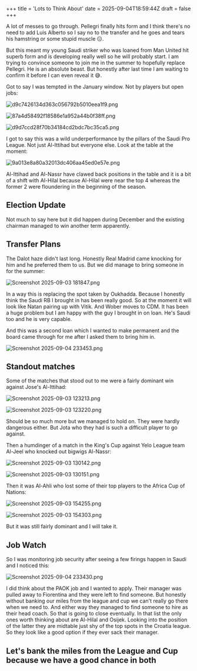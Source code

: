 +++
title = 'Lots to Think About'
date = 2025-09-04T18:59:44Z
draft = false
+++

A lot of messes to go through. Pellegri finally hits form and I think there's no need to add Luis Alberto so I say no to the transfer and he goes and tears his hamstring or some stupid muscle 😑.

But this meant my young Saudi striker who was loaned from Man United hit superb form and is developing really well so he will probably start. I am trying to convince someone to join me in the summer to hopefully replace Pellegri. He is an absolute beast. But honestly after last time I am waiting to confirm it before I can even reveal it 😅.

Got to say I was tempted in the January window. Not by players but open jobs:

![d9c7426134d363c056792b5010eea1f9.png](/india-2-manchester/images/d9c7426134d363c056792b5010eea1f9.png)

![87a4d58492f18586e1a952a44b0f38ff.png](/india-2-manchester/images/87a4d58492f18586e1a952a44b0f38ff.png)

![d9d7ccd28f70b34184cd2bdc7bc35ca5.png](/india-2-manchester/images/d9d7ccd28f70b34184cd2bdc7bc35ca5.png)

I got to say this was a wild underperformance by the pillars of the Saudi Pro League. Not just Al-Ittihad but everyone else. Look at the table at the moment:

![9a013e8a80a32013dc406aa45ed0e57e.png](/india-2-manchester/images/9a013e8a80a32013dc406aa45ed0e57e.png)

Al-Ittihad and Al-Nassr have clawed back positions in the table and it is a bit of a shift with Al-Hilal because Al-Hilal were near the top 4 whereas the former 2 were floundering in the beginning of the season.

## Election Update

Not much to say here but it did happen during December and the existing chairman managed to win another term apparently.

## Transfer Plans

The Dalot haze didn't last long. Honestly Real Madrid came knocking for him and he preferred them to us. But we did manage to bring someone in for the summer:

![Screenshot 2025-09-03 181847.png](/india-2-manchester/images/Screenshot%202025-09-03%20181847.png)

In a way this is replacing the spot taken by Oukhadda. Because I honestly think the Saudi RB I brought in has been really good. So at the moment it will look like Natan pairing up with Vitik. And Wober moves to CDM. It has been a huge problem but I am happy with the guy I brought in on loan. He's Saudi too and he is very capable.

And this was a second loan which I wanted to make permanent and the board came through for me after I asked them to bring him in.

![Screenshot 2025-09-04 233453.png](/india-2-manchester/images/Screenshot%202025-09-04%20233453.png)

## Standout matches

Some of the matches that stood out to me were a fairly dominant win against Jose's Al-Ittihad:

![Screenshot 2025-09-03 123213.png](/india-2-manchester/images/Screenshot%202025-09-03%20123213.png)

![Screenshot 2025-09-03 123220.png](/india-2-manchester/images/Screenshot%202025-09-03%20123220.png)

Should be so much more but we managed to hold on. They were hardly dangerous either. But Jota who they had is such a difficult player to go against.

Then a humdinger of a match in the King's Cup against Yelo League team Al-Jeel who knocked out bigwigs Al-Nassr:

![Screenshot 2025-09-03 130142.png](/india-2-manchester/images/Screenshot%202025-09-03%20130142.png)

![Screenshot 2025-09-03 130151.png](/india-2-manchester/images/Screenshot%202025-09-03%20130151.png)

Then it was Al-Ahli who lost some of their top players to the Africa Cup of Nations:

![Screenshot 2025-09-03 154255.png](/india-2-manchester/images/Screenshot%202025-09-03%20154255.png)

![Screenshot 2025-09-03 154303.png](/india-2-manchester/images/Screenshot%202025-09-03%20154303.png)

But it was still fairly dominant and I will take it.

## Job Watch

So I was monitoring job security after seeing a few firings happen in Saudi and I noticed this:

![Screenshot 2025-09-04 233430.png](/india-2-manchester/images/Screenshot%202025-09-04%20233430.png)

I did think about the PAOK job and I wanted to apply. Their manager was pulled away to Fiorentina and they were left to find someone. But honestly without banking our miles from the league and cup we can't really go there when we need to. And either way they managed to find someone to hire as their head coach. So that is going to close eventually. In that list the only ones worth thinking about are Al-Hilal and Osijek. Looking into the position of the latter they are midtable just shy of the top spots in the Croatia league. So they look like a good option if they ever sack their manager.

## Let's bank the miles from the League and Cup because we have a good chance in both
